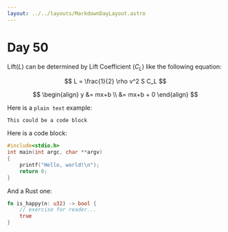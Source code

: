 ```yaml
---
layout: ../../layouts/MarkdownDayLayout.astro
---
```

# Day 50

Lift($L$) can be determined by Lift Coefficient ($C_L$) like the following equation:

$$
L = \frac{1}{2} \rho v^2 S C_L
$$

<!-- Testing a few things -->
$$
\begin{align}
y &= mx+b \\
  &= mx+b + 0
\end{align}
$$

Here is a `plain text` example:
```
This could be a code block
```

Here is a code block:
```c
#include<stdio.h>
int main(int argc, char **argv)
{
    printf("Hello, world!\n");
    return 0;
}
```

And a Rust one:
```rs
fn is_happy(n: u32) -> bool {
    // exercise for reader...
    true
}
```

